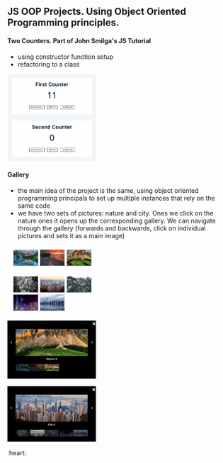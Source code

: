 ## JS OOP Projects. Using Object Oriented Programming principles.

#### Two Counters. Part of John Smilga's JS Tutorial

- using constructor function setup
- refactoring to a class

<p align-items: center>
  <img src='projects-images/Counters.png' width='200'>
</p>

#### Gallery

- the main idea of the project is the same, using object oriented programming principals to set up multiple instances that rely on the same code
- we have two sets of pictures: nature and city. Ones we click on the nature ones it opens up the corresponding gallery. We can navigate through the gallery (forwards and backwards, click on individual pictures and sets it as a main image)

<p align-items: center>
  <img src='projects-images/Gallery.png' width='200'>
</p>
<p align-items: center>
  <img src='projects-images/Gallery_02.png' width='200'>
</p>
<p align-items: center>
  <img src='projects-images/Gallery_03.png' width='200'>
</p>
:heart:
